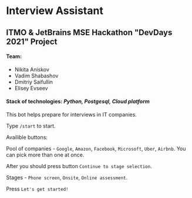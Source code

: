 # Interview Assistant

## ITMO & JetBrains MSE Hackathon "DevDays 2021" Project

#### Team:
+ Nikita Aniskov 
+ Vadim Shabashov
+ Dmitriy Saifullin
+ Elisey Evseev

#### Stack of technologies: *Python, Postgesql, Cloud platform*

This bot helps prepare for interviews in IT companies. 

Type `/start` to start.

Availible buttons:

Pool of companies - `Google`, `Amazon`, `Facebook`, `Microsoft`, `Uber`, `Airbnb`. You can pick more than one at once.

After you should press button `Continue to stage selection`.


Stages - `Phone screen`, `Onsite`, `Online assessment`.

Press `Let's get started!`

